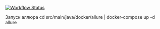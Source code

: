 [![Workflow Status](https://github.com/ILiaBer/testSendBox/workflows/Test/badge.svg)](https://github.com/ILiaBer/testSendBox/actions/workflows/test.yaml)


Запуск аллюра
cd src/main/java/docker/allure | docker-compose up -d allure
